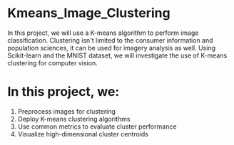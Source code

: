 # Kmeans_Image_Clustering
In this project, we will use a K-means algorithm to perform image classification. Clustering isn't limited to the consumer information and population sciences, it can be used for imagery analysis as well. Using Scikit-learn and the MNIST dataset, we will investigate the use of K-means clustering for computer vision.


# In this project, we: 

1. Preprocess images for clustering
2. Deploy K-means clustering algorithms
3. Use common metrics to evaluate cluster performance
4. Visualize high-dimensional cluster centroids
